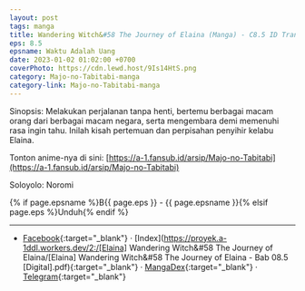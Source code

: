 ```yaml
---
layout: post
tags: manga
title: Wandering Witch&#58 The Journey of Elaina (Manga) - C8.5 ID Translation
eps: 8.5
epsname: Waktu Adalah Uang
date: 2023-01-02 01:02:00 +0700
coverPhoto: https://cdn.lewd.host/9Is14HtS.png
category: Majo-no-Tabitabi-manga
category-link: Majo-no-Tabitabi-manga
---
```


Sinopsis: Melakukan perjalanan tanpa henti, bertemu berbagai macam orang dari berbagai macam negara, serta mengembara demi memenuhi rasa ingin tahu. Inilah kisah pertemuan dan perpisahan penyihir kelabu Elaina.

Tonton anime-nya di sini: [https://a-1.fansub.id/arsip/Majo-no-Tabitabi](https://a-1.fansub.id/arsip/Majo-no-Tabitabi)

Soloyolo: Noromi

{% if page.epsname %}B{{ page.eps }} - {{ page.epsname }}{% elsif page.eps %}Unduh{% endif %}

---
- [Facebook](https://www.facebook.com/a1fansub/posts/pfbid02tHrCspvNCTrQbDWQ9S5AXnwwAEaJ7nAHNgRJpgB23c32iJDFE1L7T87opJ4XEz3rl){:target="_blank"} &middot; [Index](https://proyek.a-1ddl.workers.dev/2:/[Elaina] Wandering Witch&#58 The Journey of Elaina/[Elaina] Wandering Witch&#58 The Journey of Elaina - Bab 08.5 [Digital].pdf){:target="_blank"} &middot; [MangaDex](https://mangadex.org/chapter/444a70df-1700-4a4f-ae0b-f81a0f633ce9){:target="_blank"} &middot; [Telegram](https://t.me/a1fansubweeklies/226){:target="_blank"}